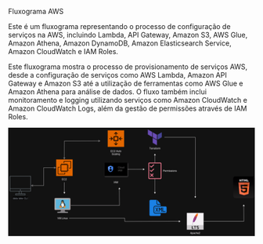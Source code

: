 Fluxograma AWS 

Este é um fluxograma representando o processo de configuração de serviços na AWS, incluindo Lambda, API Gateway, Amazon S3, AWS Glue, Amazon Athena, Amazon DynamoDB, Amazon Elasticsearch Service, Amazon CloudWatch e IAM Roles. 

Este fluxograma mostra o processo de provisionamento de serviços AWS, desde a configuração de serviços como AWS Lambda, Amazon API Gateway e Amazon S3 até a utilização de ferramentas como AWS Glue e Amazon Athena para análise de dados. O fluxo também inclui monitoramento e logging utilizando serviços como Amazon CloudWatch e Amazon CloudWatch Logs, além da gestão de permissões através de IAM Roles.

<img src='img.png' alt=''>
